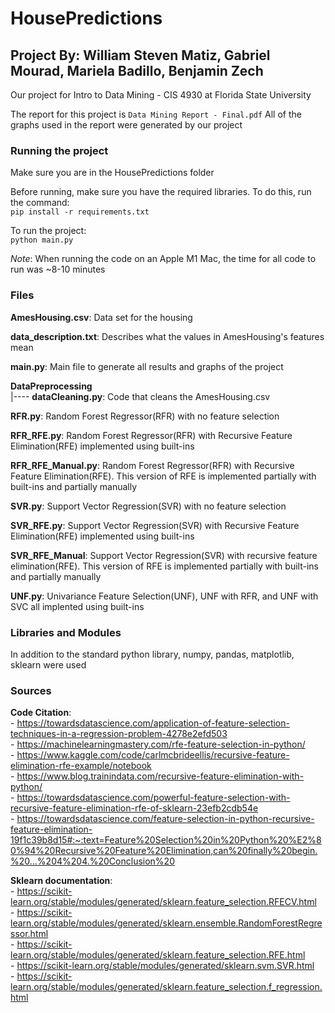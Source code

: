 # HousePredictions
## Project By: William Steven Matiz, Gabriel Mourad, Mariela Badillo, Benjamin Zech
Our project for Intro to Data Mining - CIS 4930 at Florida State University

The report for this project is `Data Mining Report - Final.pdf`
All of the graphs used in the report were generated by our project

### Running the project
Make sure you are in the HousePredictions folder

Before running, make sure you have the required libraries. To do this, run the command:  
`pip install -r requirements.txt`

To run the project:  
`python main.py`

*Note*: When running the code on an Apple M1 Mac, the time for all code to run was ~8-10 minutes

### Files
**AmesHousing.csv**: Data set for the housing

**data_description.txt**: Describes what the values in AmesHousing's features mean

**main.py**: Main file to generate all results and graphs of the project

**DataPreprocessing**   
|---- **dataCleaning.py**: Code that cleans the AmesHousing.csv  

**RFR.py**: Random Forest Regressor(RFR) with no feature selection

**RFR_RFE.py**: Random Forest Regressor(RFR) with Recursive Feature Elimination(RFE) implemented using built-ins

**RFR_RFE_Manual.py**: Random Forest Regressor(RFR) with Recursive Feature Elimination(RFE). This version of RFE is implemented partially with built-ins and partially manually

**SVR.py**: Support Vector Regression(SVR) with no feature selection

**SVR_RFE.py**: Support Vector Regression(SVR) with Recursive Feature Elimination(RFE) implemented using built-ins

**SVR_RFE_Manual**: Support Vector Regression(SVR) with recursive feature elimination(RFE). This version of RFE is implemented partially with built-ins and partially manually

**UNF.py**: Univariance Feature Selection(UNF), UNF with RFR, and UNF with SVC all implented using built-ins

### Libraries and Modules
In addition to the standard python library, numpy, pandas, matplotlib, sklearn were used

### Sources
**Code Citation**:  
    - https://towardsdatascience.com/application-of-feature-selection-techniques-in-a-regression-problem-4278e2efd503  
    - https://machinelearningmastery.com/rfe-feature-selection-in-python/  
    - https://www.kaggle.com/code/carlmcbrideellis/recursive-feature-elimination-rfe-example/notebook  
    - https://www.blog.trainindata.com/recursive-feature-elimination-with-python/  
    - https://towardsdatascience.com/powerful-feature-selection-with-recursive-feature-elimination-rfe-of-sklearn-23efb2cdb54e  
    - https://towardsdatascience.com/feature-selection-in-python-recursive-feature-elimination-19f1c39b8d15#:~:text=Feature%20Selection%20in%20Python%20%E2%80%94%20Recursive%20Feature%20Elimination,can%20finally%20begin.%20...%204%204.%20Conclusion%20

**Sklearn documentation**:  
    - https://scikit-learn.org/stable/modules/generated/sklearn.feature_selection.RFECV.html  
    - https://scikit-learn.org/stable/modules/generated/sklearn.ensemble.RandomForestRegressor.html  
    - https://scikit-learn.org/stable/modules/generated/sklearn.feature_selection.RFE.html  
    - https://scikit-learn.org/stable/modules/generated/sklearn.svm.SVR.html  
    - https://scikit-learn.org/stable/modules/generated/sklearn.feature_selection.f_regression.html  
